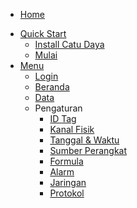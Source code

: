 * [Home](/)
<!-- * [Guide](guide.md "ini sesuatau guide") -->
* [Quick Start](start_guide.md "Quick Start")
  * [Install Catu Daya](guide/catu_daya.md)
  * [Mulai](guide/mulai.md)
* [Menu](start_menu.md "Menu")
  * [Login](menu/m_login.md)
  * [Beranda](menu/m_beranda.md)
  * [Data](menu/m_data.md)
  * Pengaturan
    * [ID Tag](menu/pengaturan/m_p_idtag.md)
    * [Kanal Fisik](menu/pengaturan/m_p_kanalfisik.md)
    * [Tanggal & Waktu](menu/pengaturan/m_p_datetime.md)
    * [Sumber Perangkat](menu/pengaturan/m_p_sumber.md)
    * [Formula](menu/pengaturan/m_p_formula.md)
    * [Alarm](menu/pengaturan/m_p_alarm.md)
    * [Jaringan](menu/pengaturan/m_p_jaringan.md)
    * [Protokol](menu/pengaturan/m_p_protokol.md)


<!-- * [External Link](https://sauran.monita.co.id) -->